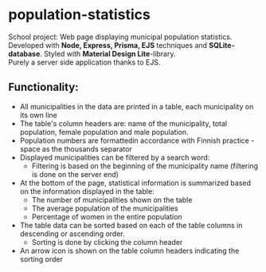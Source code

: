 # population-statistics
School project: Web page displaying municipal population statistics.<br/>
Developed with **Node, Express, Prisma, EJS** techniques and **SQLite-database**. Styled with **Material Design Lite**-library.<br/>
Purely a server side application thanks to EJS. 

## Functionality:
* All municipalities in the data are printed in a table, each municipality on its own line
* The table's column headers are: name of the municipality, total population, female population and male population.
* Population numbers are formattedin accordance with Finnish practice - space as the thousands separator
* Displayed municipalities can be filtered by a search word:
  * Filtering is based on the beginning of the municipality name (filtering is done on the server end)
* At the bottom of the page, statistical information is summarized based on the information displayed in the table:
  * The number of municipalities shown on the table
  * The average population of the municipalities
  * Percentage of women in the entire population
* The table data can be sorted based on each of the table columns in descending or ascending order.
  * Sorting is done by clicking the column header
* An arrow icon is shown on the table column headers indicating the sorting order
